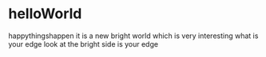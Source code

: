 # helloWorld
happythingshappen
it is a new bright world which is very interesting
what is your edge
look at the bright side is your edge
